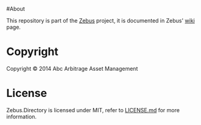 #About

This repository is part of the [Zebus](https://github.com/Abc-Arbitrage/Zebus) project, it is documented in Zebus' [wiki](https://github.com/Abc-Arbitrage/Zebus/wiki) page.

# Copyright

Copyright © 2014 Abc Arbitrage Asset Management

# License

Zebus.Directory is licensed under MIT, refer to [LICENSE.md](https://github.com/Abc-Arbitrage/Zebus.Directory/blob/master/LICENSE.md) for more information.
